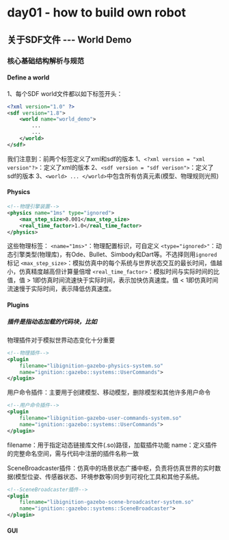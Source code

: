 # day01 - how to build own robot

## 关于SDF文件 --- World Demo
### 核心基础结构解析与规范

#### Define a world
1、每个SDF world文件都以如下标签开头：
```xml
<?xml version="1.0" ?>
<sdf version="1.8">
    <world name="world_demo">
        ...
        ...
    </world>
</sdf>
```
我们注意到：前两个标签定义了xml和sdf的版本
1、`<?xml version = "xml version"?>`：定义了xml的版本
2、`<sdf version = "sdf verison">`：定义了sdf的版本
3、`<world> ... </world>`中包含所有仿真元素(模型、物理规则光照)

#### Physics
```xml
<!--物理引擎装置-->
<physics name="1ms" type="ignored">
    <max_step_size>0.001</max_step_size>
    <real_time_factor>1.0</real_time_factor>
</physics>
```
这些物理标签：
    `<name="1ms>"`：物理配置标识，可自定义
    `<type="ignored>"`：动态引擎类型(物理库)，有Ode、Bullet、Simbody和Dart等。不选择则用`ignored`标记
    `<max_step_size>`：模拟仿真中的每个系统与世界状态交互的最长时间，值越小，仿真精度越高但计算量倍增
    `<real_time_factor>`：模拟时间与实际时间的比值，值 > 1即仿真时间流速快于实际时间，表示加快仿真速度。值 < 1即仿真时间流速慢于实际时间，表示降低仿真速度。

#### Plugins
##### 插件是指动态加载的代码块，比如
物理插件对于模拟世界动态变化十分重要
```xml
<!--物理插件-->
<plugin
    filename="libignition-gazebo-physics-system.so"
    name="ignition::gazebo::systems::UserCommands">
</plugin>
```

用户命令插件：主要用于创建模型、移动模型，删除模型和其他许多用户命令
```xml
<!--用户命令插件-->
<plugin
    filename="libignition-gazebo-user-commands-system.so"
    name="ignition::gazebo::systems::UserCommands">
</plugin>
```
filename：用于指定动态链接库文件(.so)路径，加载插件功能
name：定义插件的完整命名空间，需与代码中注册的插件名称一致

SceneBroadcaster插件：仿真中的场景状态广播中枢，负责将仿真世界的实时数据(模型位姿、传感器状态、环境参数等)同步到可视化工具和其他子系统。
```xml
<!--SceneBroadcaster插件-->
<plugin
    filename="libignition-gazebo-scene-broadcaster-system.so"
    name="ignition::gazebo::systems::SceneBroadcaster">
</plugin>
```

#### GUI

